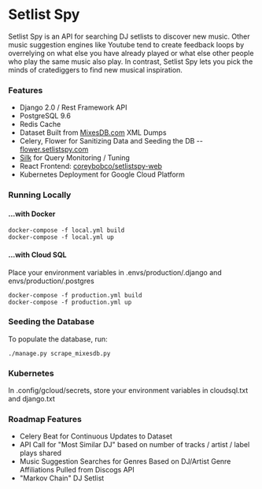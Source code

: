 # Setlist Spy
Setlist Spy is an API for searching DJ setlists to discover new music. Other music suggestion engines like Youtube tend to create feedback loops by overrelying on what else you have already played or what else other people who play the same music also play. In contrast, Setlist Spy lets you pick the minds of cratediggers to find new musical inspiration.

### Features
- Django 2.0 / Rest Framework API
- PostgreSQL 9.6
- Redis Cache
- Dataset Built from [MixesDB.com](http://mixesdb.com) XML Dumps
- Celery, Flower for Sanitizing Data and Seeding the DB -- [flower.setlistspy.com](http://flower.setlistspy.com)
- [Silk](https://github.com/jazzband/django-silk) for Query Monitoring / Tuning
- React Frontend: [coreybobco/setlistspy-web](https://github.com/coreybobco/setlistspy-web)
- Kubernetes Deployment for Google Cloud Platform

### Running Locally 
#### ...with Docker
```
docker-compose -f local.yml build
docker-compose -f local.yml up
```
#### ...with Cloud SQL
Place your environment variables in .envs/production/.django and envs/production/.postgres
```
docker-compose -f production.yml build
docker-compose -f production.yml up
```

### Seeding the Database
To populate the database, run:
```
./manage.py scrape_mixesdb.py
``` 

### Kubernetes
In .config/gcloud/secrets, store your environment variables in cloudsql.txt and django.txt

### Roadmap Features
- Celery Beat for Continuous Updates to Dataset
- API Call for "Most Similar DJ" based on number of tracks / artist / label plays shared
- Music Suggestion Searches for Genres Based on DJ/Artist Genre Affiliations Pulled from Discogs API
- "Markov Chain" DJ Setlist